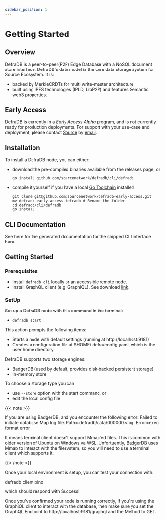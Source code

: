 ```yaml
---
sidebar_position: 1
---
```


# Getting Started

## Overview
DefraDB is a peer-to-peer(P2P) Edge Database with a NoSQL document store interface. DefraDB's data model is the core data storage system for Source Ecosystem. It is:
- backed by MerkleCRDTs for multi write-master architecture
- built using IPFS technologies (IPLD, LibP2P) and features Semantic web3 properties.

## Early Access
DefraDB is currently in a *Early Access Alpha* program, and is not currently ready for production deployments. For support with your use-case and deployment, please contact [Source](https://source.network/) by [email](mailto:hello@source.network).

## Installation
To install a DefraDB node, you can either:
- download the pre-compiled binaries available from the releases page, or
    ```
    go install github.com/sourcenetwork/defradb/cli/defradb
    ```
- compile it yourself if you have a local [Go Toolchain](https://golang.org/) installed

    ```
    git clone git@github.com:sourcenetwork/defradb-early-access.git
    mv defradb-early-access defradb # Rename the folder
    cd defradb/cli/defradb
    go install
    ```
## CLI Documentation
See here for the  generated documentation for the shipped CLI interface here.
## Getting Started

### Prerequisites

- Install `defradb cli` locally or an accessible remote node.
- Install GraphQL client (e.g. GraphiQL). See download [link](https://www.electronjs.org/apps/graphiql).

### SetUp

Set up a DefraDB node with this command in the terminal:
- `defradb start`

This action prompts the following items:
- Starts a node with default settings (running at http://localhost:9181)
- Creates a configuration file at $HOME/.defra/config.yaml, which is the user home directory

DefraDB supports two storage engines:
- BadgerDB (used by default, provides disk-backed persistent storage)
- In-memory store

To choose a storage type you can
- use `--store` option with the start command, or
- edit the local config file

{{< note >}}

If you are using BadgerDB, and you encounter the following error: Failed to initiate database:Map log file. Path=.defradb/data/000000.vlog. Error=exec format error

It means terminal client doesn't support Mmap'ed files. This is common with older version of Ubuntu on Windows va WSL. Unfortuently, BadgerDB uses Mmap to interact with the filesystem, so you will need to use a terminal client which supports it.

{{< /note >}}

Once your local environment is setup, you can test your connection with:

defradb client ping

which should respond with Success!

Once you've confirmed your node is running correctly, if you're using the GraphiQL client to interact with the database, then make sure you set the GraphQL Endpoint to http://localhost:9181/graphql and the Method to GET.